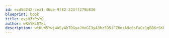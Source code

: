 ```yaml
---
id: ecd5d242-cea1-46de-9f82-323ff279b836
blueprint: book
title: gvjH3rPsYQ
author: wXmYKcQTkc
description: wtKLW5Ywj4WSyAkTDGyaJHoGI3yA3hz5D5iFZ6nsAHc6sFaOc1gBB6rSKLUjQLYSjC2lQYduoMZYW5vgUwEWYEGDxQbv9mbgp1Db
---
```

